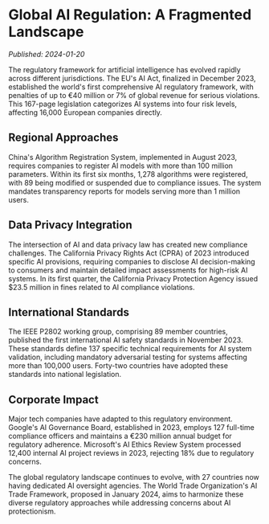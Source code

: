 # Global AI Regulation: A Fragmented Landscape

*Published: 2024-01-20*

The regulatory framework for artificial intelligence has evolved rapidly across different jurisdictions. The EU's AI Act, finalized in December 2023, established the world's first comprehensive AI regulatory framework, with penalties of up to €40 million or 7% of global revenue for serious violations. This 167-page legislation categorizes AI systems into four risk levels, affecting 16,000 European companies directly.

## Regional Approaches

China's Algorithm Registration System, implemented in August 2023, requires companies to register AI models with more than 100 million parameters. Within its first six months, 1,278 algorithms were registered, with 89 being modified or suspended due to compliance issues. The system mandates transparency reports for models serving more than 1 million users.

## Data Privacy Integration

The intersection of AI and data privacy law has created new compliance challenges. The California Privacy Rights Act (CPRA) of 2023 introduced specific AI provisions, requiring companies to disclose AI decision-making to consumers and maintain detailed impact assessments for high-risk AI systems. In its first quarter, the California Privacy Protection Agency issued $23.5 million in fines related to AI compliance violations.

## International Standards

The IEEE P2802 working group, comprising 89 member countries, published the first international AI safety standards in November 2023. These standards define 137 specific technical requirements for AI system validation, including mandatory adversarial testing for systems affecting more than 100,000 users. Forty-two countries have adopted these standards into national legislation.

## Corporate Impact

Major tech companies have adapted to this regulatory environment. Google's AI Governance Board, established in 2023, employs 127 full-time compliance officers and maintains a €230 million annual budget for regulatory adherence. Microsoft's AI Ethics Review System processed 12,400 internal AI project reviews in 2023, rejecting 18% due to regulatory concerns.

The global regulatory landscape continues to evolve, with 27 countries now having dedicated AI oversight agencies. The World Trade Organization's AI Trade Framework, proposed in January 2024, aims to harmonize these diverse regulatory approaches while addressing concerns about AI protectionism. 
